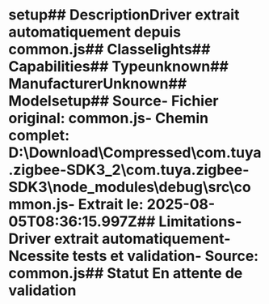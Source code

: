 # setup##  DescriptionDriver extrait automatiquement depuis common.js##  Classelights##  Capabilities##  Typeunknown##  ManufacturerUnknown##  Modelsetup##  Source- **Fichier original**: common.js- **Chemin complet**: D:\Download\Compressed\com.tuya.zigbee-SDK3_2\com.tuya.zigbee-SDK3\node_modules\debug\src\common.js- **Extrait le**: 2025-08-05T08:36:15.997Z##  Limitations- Driver extrait automatiquement- Ncessite tests et validation- Source: common.js##  Statut En attente de validation